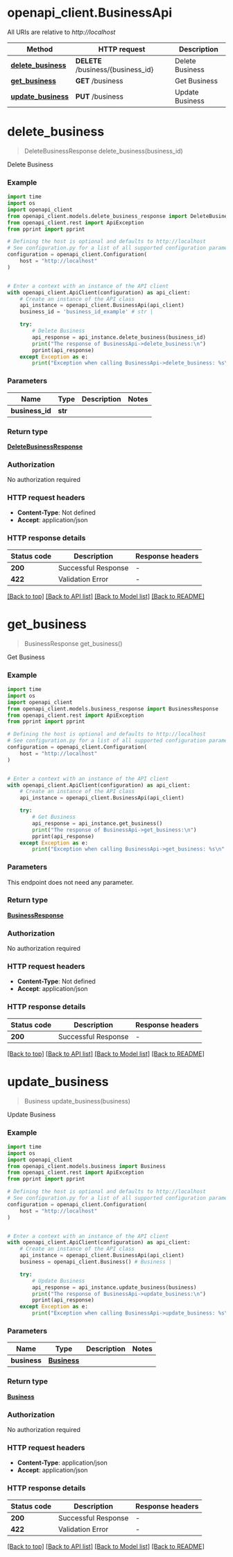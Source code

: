 # openapi_client.BusinessApi

All URIs are relative to *http://localhost*

Method | HTTP request | Description
------------- | ------------- | -------------
[**delete_business**](BusinessApi.md#delete_business) | **DELETE** /business/{business_id} | Delete Business
[**get_business**](BusinessApi.md#get_business) | **GET** /business | Get Business
[**update_business**](BusinessApi.md#update_business) | **PUT** /business | Update Business


# **delete_business**
> DeleteBusinessResponse delete_business(business_id)

Delete Business

### Example

```python
import time
import os
import openapi_client
from openapi_client.models.delete_business_response import DeleteBusinessResponse
from openapi_client.rest import ApiException
from pprint import pprint

# Defining the host is optional and defaults to http://localhost
# See configuration.py for a list of all supported configuration parameters.
configuration = openapi_client.Configuration(
    host = "http://localhost"
)


# Enter a context with an instance of the API client
with openapi_client.ApiClient(configuration) as api_client:
    # Create an instance of the API class
    api_instance = openapi_client.BusinessApi(api_client)
    business_id = 'business_id_example' # str | 

    try:
        # Delete Business
        api_response = api_instance.delete_business(business_id)
        print("The response of BusinessApi->delete_business:\n")
        pprint(api_response)
    except Exception as e:
        print("Exception when calling BusinessApi->delete_business: %s\n" % e)
```



### Parameters

Name | Type | Description  | Notes
------------- | ------------- | ------------- | -------------
 **business_id** | **str**|  | 

### Return type

[**DeleteBusinessResponse**](DeleteBusinessResponse.md)

### Authorization

No authorization required

### HTTP request headers

 - **Content-Type**: Not defined
 - **Accept**: application/json

### HTTP response details
| Status code | Description | Response headers |
|-------------|-------------|------------------|
**200** | Successful Response |  -  |
**422** | Validation Error |  -  |

[[Back to top]](#) [[Back to API list]](../README.md#documentation-for-api-endpoints) [[Back to Model list]](../README.md#documentation-for-models) [[Back to README]](../README.md)

# **get_business**
> BusinessResponse get_business()

Get Business

### Example

```python
import time
import os
import openapi_client
from openapi_client.models.business_response import BusinessResponse
from openapi_client.rest import ApiException
from pprint import pprint

# Defining the host is optional and defaults to http://localhost
# See configuration.py for a list of all supported configuration parameters.
configuration = openapi_client.Configuration(
    host = "http://localhost"
)


# Enter a context with an instance of the API client
with openapi_client.ApiClient(configuration) as api_client:
    # Create an instance of the API class
    api_instance = openapi_client.BusinessApi(api_client)

    try:
        # Get Business
        api_response = api_instance.get_business()
        print("The response of BusinessApi->get_business:\n")
        pprint(api_response)
    except Exception as e:
        print("Exception when calling BusinessApi->get_business: %s\n" % e)
```



### Parameters
This endpoint does not need any parameter.

### Return type

[**BusinessResponse**](BusinessResponse.md)

### Authorization

No authorization required

### HTTP request headers

 - **Content-Type**: Not defined
 - **Accept**: application/json

### HTTP response details
| Status code | Description | Response headers |
|-------------|-------------|------------------|
**200** | Successful Response |  -  |

[[Back to top]](#) [[Back to API list]](../README.md#documentation-for-api-endpoints) [[Back to Model list]](../README.md#documentation-for-models) [[Back to README]](../README.md)

# **update_business**
> Business update_business(business)

Update Business

### Example

```python
import time
import os
import openapi_client
from openapi_client.models.business import Business
from openapi_client.rest import ApiException
from pprint import pprint

# Defining the host is optional and defaults to http://localhost
# See configuration.py for a list of all supported configuration parameters.
configuration = openapi_client.Configuration(
    host = "http://localhost"
)


# Enter a context with an instance of the API client
with openapi_client.ApiClient(configuration) as api_client:
    # Create an instance of the API class
    api_instance = openapi_client.BusinessApi(api_client)
    business = openapi_client.Business() # Business | 

    try:
        # Update Business
        api_response = api_instance.update_business(business)
        print("The response of BusinessApi->update_business:\n")
        pprint(api_response)
    except Exception as e:
        print("Exception when calling BusinessApi->update_business: %s\n" % e)
```



### Parameters

Name | Type | Description  | Notes
------------- | ------------- | ------------- | -------------
 **business** | [**Business**](Business.md)|  | 

### Return type

[**Business**](Business.md)

### Authorization

No authorization required

### HTTP request headers

 - **Content-Type**: application/json
 - **Accept**: application/json

### HTTP response details
| Status code | Description | Response headers |
|-------------|-------------|------------------|
**200** | Successful Response |  -  |
**422** | Validation Error |  -  |

[[Back to top]](#) [[Back to API list]](../README.md#documentation-for-api-endpoints) [[Back to Model list]](../README.md#documentation-for-models) [[Back to README]](../README.md)

